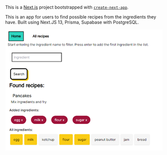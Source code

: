 This is a [Next.js](https://nextjs.org/) project bootstrapped with [`create-next-app`](https://github.com/vercel/next.js/tree/canary/packages/create-next-app).

This is an app for users to find possible recipes from the ingredients they have. Built using Next.JS 13, Prisma, Supabase with PostgreSQL.

![img_1.png](img_1.png)
